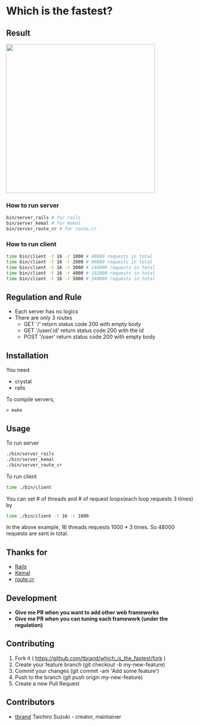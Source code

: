 # Which is the fastest?

## Result

<img src="https://cloud.githubusercontent.com/assets/3483230/24412688/1aeefd06-1414-11e7-84bf-fda7bde4bb23.png" width="400" />

### How to run server
```bash
bin/server_rails # for rails
bin/server_kemal # for Kemal
bin/server_route_cr # for route.cr
```

### How to run client
```bash
time bin/client -t 16 -r 1000 # 48000 requests in total
time bin/client -t 16 -r 2000 # 96000 requests in total
time bin/client -t 16 -r 3000 # 144000 requests in total
time bin/client -t 16 -r 4000 # 192000 requests in total
time bin/client -t 16 -r 5000 # 240000 requests in total
```

## Regulation and Rule
 - Each server has no logics
 - There are only 3 routes
   - GET  '/'         return status code 200 with empty body
   - GET  '/user/:id' return status code 200 with the id
   - POST '/user'     return status code 200 with empty body

## Installation

You need
 - crystal
 - rails

To compile servers,
```
> make
```

## Usage

To run server
```bash
./bin/server_rails
./bin/server_kemal
./bin/server_route_cr
```

To run client
```bash
time ./bin/client
```

You can set # of threads and # of request loops(each loop requests 3 times) by
```bash
time ./bin/client -t 16 -r 1000
```
In the above example, 16 threads requests 1000 * 3 times.
So 48000 requests are sent in total.

## Thanks for
 - [Rails](https://github.com/rails/rails)
 - [Kemal](https://github.com/kemalcr/kemal)
 - [route.cr](https://github.com/tbrand/route.cr)

## Development
 - **Give me PR when you want to add other web frameworks**
 - **Give me PR when you can tuning each framework (under the regulation)**

## Contributing

1. Fork it ( https://github.com/tbrand/which_is_the_fastest/fork )
2. Create your feature branch (git checkout -b my-new-feature)
3. Commit your changes (git commit -am 'Add some feature')
4. Push to the branch (git push origin my-new-feature)
5. Create a new Pull Request

## Contributors

- [tbrand](https://github.com/tbrand) Taichiro Suzuki - creator, maintainer
